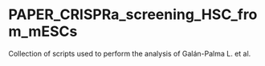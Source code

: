 # PAPER_CRISPRa_screening_HSC_from_mESCs
Collection of scripts used to perform the analysis of Galán-Palma L. et al. 

